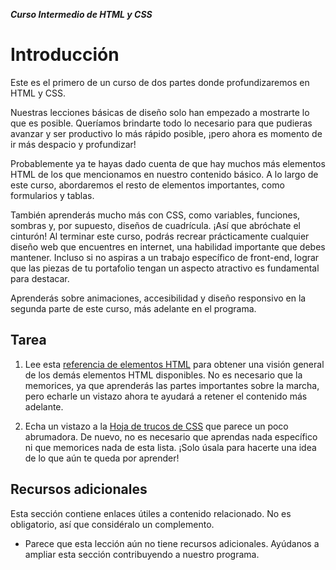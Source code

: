 _**Curso Intermedio de HTML y CSS**_
# Introducción

Este es el primero de un curso de dos partes donde profundizaremos en HTML y CSS.

Nuestras lecciones básicas de diseño solo han empezado a mostrarte lo que es posible. Queríamos brindarte todo lo necesario para que pudieras avanzar y ser productivo lo más rápido posible, ¡pero ahora es momento de ir más despacio y profundizar!

Probablemente ya te hayas dado cuenta de que hay muchos más elementos HTML de los que mencionamos en nuestro contenido básico. A lo largo de este curso, abordaremos el resto de elementos importantes, como formularios y tablas.

También aprenderás mucho más con CSS, como variables, funciones, sombras y, por supuesto, diseños de cuadrícula. ¡Así que abróchate el cinturón! Al terminar este curso, podrás recrear prácticamente cualquier diseño web que encuentres en internet, una habilidad importante que debes mantener. Incluso si no aspiras a un trabajo específico de front-end, lograr que las piezas de tu portafolio tengan un aspecto atractivo es fundamental para destacar.

Aprenderás sobre animaciones, accesibilidad y diseño responsivo en la segunda parte de este curso, más adelante en el programa.

## Tarea

1. Lee esta [referencia de elementos HTML](https://developer.mozilla.org/en-US/docs/Web/HTML/Reference/Elements) para obtener una visión general de los demás elementos HTML disponibles. No es necesario que la memorices, ya que aprenderás las partes importantes sobre la marcha, pero echarle un vistazo ahora te ayudará a retener el contenido más adelante.

2. Echa un vistazo a la [Hoja de trucos de CSS](https://htmlcheatsheet.com/css/) que parece un poco abrumadora. De nuevo, no es necesario que aprendas nada específico ni que memorices nada de esta lista. ¡Solo úsala para hacerte una idea de lo que aún te queda por aprender!

## Recursos adicionales
Esta sección contiene enlaces útiles a contenido relacionado. No es obligatorio, así que considéralo un complemento.

- Parece que esta lección aún no tiene recursos adicionales. Ayúdanos a ampliar esta sección contribuyendo a nuestro programa.